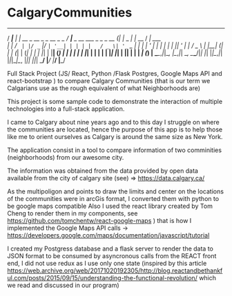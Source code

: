 # CalgaryCommunities
  ____      _                         ____                            _ _         ___        __       
 / ___|__ _| | __ _  __ _ _ __ _   _ / ___|___  _ __ ___  _   _ _ __ (_| |_ _   _|_ _|_ __  / _| ___  
| |   / _` | |/ _` |/ _` | '__| | | | |   / _ \| '_ ` _ \| | | | '_ \| | __| | |  | || '_ \| |_ / _ \ 
| |__| (_| | | (_| | (_| | |  | |_| | |__| (_) | | | | | | |_| | | | | | |_| |_|  | || | | |  _| (_) |
 \____\__,_|_|\__, |\__,_|_|   \__,  \____\___/|_| |_| |_|\__,_|_| |_|_|\__|\__, |___|_| |_|_|  \___/ 
              |___/            |___/                                        |___/                     

Full Stack Project (JS/ React, Python /Flask Postgres, Google Maps API and react-bootstrap ) to compare Calgary Communities (that is our term we Calgarians use as the rough equivalent of what Neighborhoods are)

This project is some sample code to demonstrate the interaction of multiple technologies into a full-stack application.

I came to Calgary about nine years ago and to this day I struggle on where the communities are located, hence the purpose of this app is to help those like me to orient ourselves as Calgary is around the same size as New York.  

The application consist in a tool to compare information of two comminities (neighborhoods) from our awesome city.

The information was obtained from the data provided by open data available from the city of calgary site (see) => https://data.calgary.ca/

As the multipoligon and points to draw the limits and center on the locations of the communities were in arcGis format,
I converted them with python to be google maps compatible 
Also I used the react library created by Tom Cheng to render them in my components, see  https://github.com/tomchentw/react-google-maps ) that is how I implemented the Google Maps API calls -> https://developers.google.com/maps/documentation/javascript/tutorial


I created my Postgress database and a flask server to render the data to JSON format to be consumed by asyncronous calls from the REACT front end, I did not use redux as I use only one state (inspired by this article https://web.archive.org/web/20171020192305/http://blog.reactandbethankful.com/posts/2015/09/15/understanding-the-functional-revolution/ which we read and discussed in our program)






